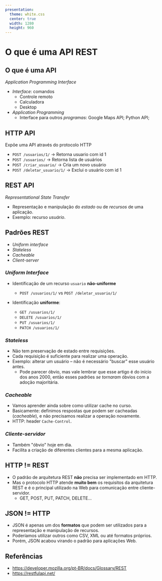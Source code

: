 ```yaml
---
presentation:
  theme: white.css
  center: true
  width: 1280
  height: 960
---
```

<!-- slide -->
# O que é uma API REST

<!-- slide -->
## O que é uma API

*Application Programming Interface*
- *Interface*: comandos
  - Controle remoto
  - Calculadora
  - Desktop
- *Application Programming*
  - Interface para outros *programas*: Google Maps API; Python API;


<!-- slide -->
## HTTP API

Expõe uma API através do protocolo HTTP

- `POST /usuarios/1/` -> Retorna usuario com id 1
- `POST /usuarios/` -> Retorna lista de usuários
- `POST /criar_usuario/` -> Cria um novo usuário
- `POST /deletar_usuario/1/` -> Exclui o usuário com id 1


<!-- slide -->
## REST API

*Representational State Transfer*
- Representação e manipulação do *estado* ou de *recursos* de uma aplicação.
- Exemplo: recurso *usuário*.


<!-- slide -->
## Padrões REST

- *Uniform interface*
- *Stateless*
- *Cacheable*
- *Client-server*


<!-- slide -->
### *Uniform Interface*

- Identificação de um recurso `usuario` **não-uniforme**
  - `POST /usuarios/1/` vs `POST /deletar_usuario/1/`

- Identificação **uniforme**:
  - `GET /usuarios/1/`
  - `DELETE /usuarios/1/`
  - `PUT /usuarios/1/`
  - `PATCH /usuarios/1/`


<!-- slide -->
### *Stateless*

- Não tem preservação de estado entre requisições.
- Cada requisição é suficiente para realizar uma operação.
- Exemplo: alterar um usuário – não é necessário "buscar" esse usuário antes.
  - Pode parecer óbvio, mas vale lembrar que esse artigo é do início dos anos 2000, então esses padrões *se tornaram* óbvios com a adoção majoritária.

<!-- slide -->
### *Cacheable*

- Vamos aprender ainda sobre como utilizar cache no curso.
- Basicamente: definimos respostas que podem ser cacheadas (*cacheable*), e não precisamos realizar a operação novamente.
- HTTP: header `Cache-Control`.


<!-- slide -->
### *Cliente-servidor*

- Também "óbvio" hoje em dia.
- Facilita a criação de diferentes clientes para a mesma aplicação.


<!-- slide -->
## HTTP != REST

- O padrão de arquitetura REST **não** precisa ser implementado em HTTP.
- Mas o protocolo HTTP atende **muito bem** os requisitos da arquitetura REST e é o principal utilizado na Web para comunicação entre cliente-servidor.
  - GET, POST, PUT, PATCH, DELETE...


<!-- slide -->
## JSON != HTTP

- JSON é apenas um dos **formatos** que podem ser utilizados para a representação e manipulação de recursos.
- Poderíamos utilizar outros como CSV, XML ou até formatos próprios.
- Porém, JSON acabou virando o padrão para aplicações Web.


<!-- slide -->
## Referências

- https://developer.mozilla.org/pt-BR/docs/Glossary/REST
- https://restfulapi.net/